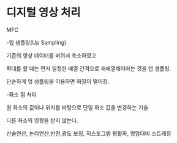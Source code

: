 # 디지털 영상 처리



MFC

-업 샘플링(Up Sampling)

 기존의 영상 데이터를 버려서 축소하였고

확대를 할 때는 먼저 일정한 배열 간격으로 재배열해야하는 것을 업 샘플링.

단순하게 업 샘플링을 이용하면 화질이 떨어짐.



-화소 점 처리

 원 화소의 값이나 위치를 바탕으로 단일 화소 값을 변경하는 기술

다른 화소의 영향을 받지 않는다.



산술연산, 논리연산,반전,광도 보정, 히스토그램 평활화, 명암대비 스트레칭





